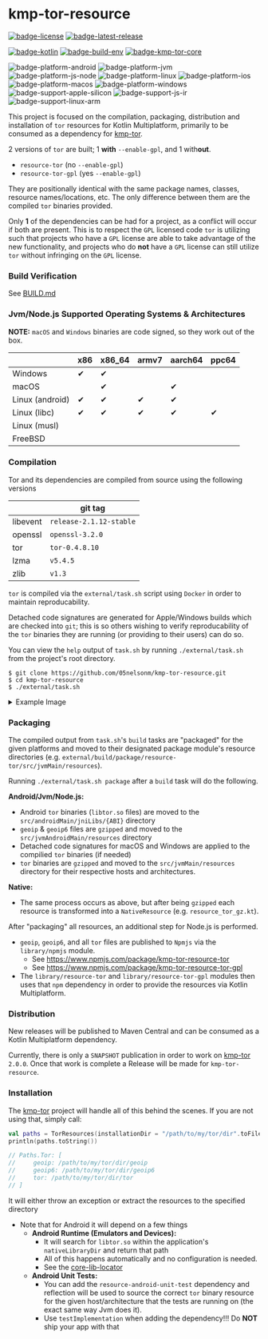 # kmp-tor-resource
[![badge-license]][url-license]
[![badge-latest-release]][url-latest-release]

[![badge-kotlin]][url-kotlin]
[![badge-build-env]][url-build-env]
[![badge-kmp-tor-core]][url-kmp-tor-core]

![badge-platform-android]
![badge-platform-jvm]
![badge-platform-js-node]
![badge-platform-linux]
![badge-platform-ios]
![badge-platform-macos]
![badge-platform-windows]
![badge-support-apple-silicon]
![badge-support-js-ir]
![badge-support-linux-arm]

This project is focused on the compilation, packaging, distribution and installation of `tor`
resources for Kotlin Multiplatform, primarily to be consumed as a dependency for [kmp-tor][url-kmp-tor].

2 versions of `tor` are built; 1 **with** `--enable-gpl`, and 1 with**out**.

 - `resource-tor` (no `--enable-gpl`)
 - `resource-tor-gpl` (yes `--enable-gpl`)

They are positionally identical with the same package names, classes, resource names/locations, 
etc. The only difference between them are the compiled `tor` binaries provided.

Only **1** of the dependencies can be had for a project, as a conflict will occur if both are 
present. This is to respect the `GPL` licensed code `tor` is utilizing such that projects who 
have a `GPL` license are able to take advantage of the new functionality, and projects who do 
**not** have a `GPL` license can still utilize `tor` without infringing on the `GPL` license.

### Build Verification

See [BUILD.md](BUILD.md)

### Jvm/Node.js Supported Operating Systems & Architectures

**NOTE:** `macOS` and `Windows` binaries are code signed, so they work out of the box.

|                 | x86 | x86_64 | armv7 | aarch64 | ppc64 |
|-----------------|-----|--------|-------|---------|-------|
| Windows         | ✔   | ✔      |       |         |       |
| macOS           |     | ✔      |       | ✔       |       |
| Linux (android) | ✔   | ✔      | ✔     | ✔       |       |
| Linux (libc)    | ✔   | ✔      | ✔     | ✔       | ✔     |
| Linux (musl)    |     |        |       |         |       |
| FreeBSD         |     |        |       |         |       |

### Compilation

Tor and its dependencies are compiled from source using the following versions 

<!-- TAG_VERSION -->
<!-- TAG_DEPENDENCIES -->

|          | git tag                 |
|----------|-------------------------|
| libevent | `release-2.1.12-stable` |
| openssl  | `openssl-3.2.0`         |
| tor      | `tor-0.4.8.10`          |
| lzma     | `v5.4.5`                |
| zlib     | `v1.3`                  |

`tor` is compiled via the `external/task.sh` script using `Docker` in order to maintain 
reproducability.

Detached code signatures are generated for Apple/Windows builds which are checked into 
`git`; this is so others wishing to verify reproducability of the `tor` binaries they 
are running (or providing to their users) can do so.

You can view the `help` output of `task.sh` by running `./external/task.sh` from the project's 
root directory.

```
$ git clone https://github.com/05nelsonm/kmp-tor-resource.git
$ cd kmp-tor-resource
$ ./external/task.sh
```

<details>
    <summary>Example Image</summary>

![image][url-task-image]

</details>

### Packaging

The compiled output from `task.sh`'s `build` tasks are "packaged" for the given platforms and 
moved to their designated package module's resource directories 
(e.g. `external/build/package/resource-tor/src/jvmMain/resources`).

Running `./external/task.sh package` after a `build` task will do the following.

**Android/Jvm/Node.js:**
 - Android `tor` binaries (`libtor.so` files) are moved to the `src/androidMain/jniLibs/{ABI}` directory
 - `geoip` & `geoip6` files are `gzipped` and moved to the `src/jvmAndroidMain/resources` directory
 - Detached code signatures for macOS and Windows are applied to the compilied `tor` binaries (if needed)
 - `tor` binaries are `gzipped` and moved to the `src/jvmMain/resources` directory for their respective 
   hosts and architectures.

**Native:**
 - The same process occurs as above, but after being `gzipped` each resource is transformed into 
   a `NativeResource` (e.g. `resource_tor_gz.kt`).

After "packaging" all resources, an additional step for Node.js is performed.
 - `geoip`, `geoip6`, and all `tor` files are published to `Npmjs` via the
   `library/npmjs` module.
     - See https://www.npmjs.com/package/kmp-tor-resource-tor
     - See https://www.npmjs.com/package/kmp-tor-resource-tor-gpl
 - The `library/resource-tor` and `library/resource-tor-gpl` modules then uses that `npm` dependency 
   in order to provide the resources via Kotlin Multiplatform.

### Distribution

New releases will be published to Maven Central and can be consumed as a Kotlin Multiplatform 
dependency.

Currently, there is only a `SNAPSHOT` publication in order to work on [kmp-tor][url-kmp-tor] `2.0.0`. 
Once that work is complete a Release will be made for `kmp-tor-resource`.

### Installation

The [kmp-tor][url-kmp-tor] project will handle all of this behind the scenes. 
If you are not using that, simply call:

```kotlin
val paths = TorResources(installationDir = "/path/to/my/tor/dir".toFile()).install()
println(paths.toString())

// Paths.Tor: [
//     geoip: /path/to/my/tor/dir/geoip
//     geoip6: /path/to/my/tor/dir/geoip6
//     tor: /path/to/my/tor/dir/tor
// ]
```

It will either throw an exception or extract the resources to the specified directory
 - Note that for Android it will depend on a few things
     - **Android Runtime (Emulators and Devices):**
         - It will search for `libtor.so` within the application's `nativeLibraryDir` and return that path
         - All of this happens automatically and no configuration is needed.
         - See the [core-lib-locator][url-core-lib-locator]
     - **Android Unit Tests:**
         - You can add the `resource-android-unit-test` dependency and reflection will be used to
           source the correct `tor` binary resource for the given host/architecture that the tests 
           are running on (the exact same way Jvm does it).
         - Use `testImplementation` when adding the dependency!!! Do **NOT** ship your app with that

<!--

TODO: gradle configuration for android

 - Ensure `JavaVersion` is greater than or equal to 8:
   ```kotlin
   // build.gradle.kts

   android {
       // ...

       compileOptions {
           sourceCompatibility = JavaVersion.VERSION_1_8
           targetCompatibility = JavaVersion.VERSION_1_8
       }

       kotlinOptions {
           jvmTarget = JavaVersion.VERSION_1_8.toString()
       }
   }
   ```

 - Enable legacy packaging for `jniLibs` directory:
   ```kotlin
   // build.gradle.kts

   android {
       // ...

       packagingOptions {
           jniLibs.useLegacyPackaging = true
       }
   }
   ```

 - Configure splits for each architecture by adding the following to your 
   application module's `android` block:
   ```kotlin
   // build.gradle.kts

   android {
       // ...

       splits {

           // Configures multiple APKs based on ABI. This helps keep the size
           // down, since PT binaries can be large.
           abi {

               // Enables building multiple APKs per ABI.
               isEnable = true

               // By default, all ABIs are included, so use reset() and include to specify
               // that we only want APKs for x86 and x86_64, armeabi-v7a, and arm64-v8a.

               // Resets the list of ABIs that Gradle should create APKs for to none.
               reset()

               // Specifies a list of ABIs that Gradle should create APKs for.
               include("x86", "armeabi-v7a", "arm64-v8a", "x86_64")

               // Specify whether you wish to also generate a universal APK that
               // includes _all_ ABIs.
               isUniversalApk = true
           }
       }
   }
   ```

 - If you are publishing your application to Google Play using app bundling,
   add the following to your project's `gradle.properties` file:
   ```groovy
   android.bundle.enableUncompressedNativeLibs=false
   ```

     - You can also verify (prior to pushing your release to Google Play)
       if the bundled apk extracts binaries on install correctly by using
       the [bundletool][url-bundletool].

-->

<!-- TAG_VERSION -->
[badge-latest-release]: https://img.shields.io/badge/latest--release-408.10.0--SNAPSHOT-5d2f68.svg?logo=torproject&style=flat&logoColor=5d2f68
[badge-license]: https://img.shields.io/badge/license-Apache%20License%202.0-blue.svg?style=flat

<!-- TAG_DEPENDENCIES -->
[badge-kotlin]: https://img.shields.io/badge/kotlin-1.9.21-blue.svg?logo=kotlin
[badge-build-env]: https://img.shields.io/badge/build--env-0.1.3-blue.svg?logo=docker
[badge-kmp-tor-core]: https://img.shields.io/badge/kmp--tor--core-2.0.0--alpha06-blue.svg?style=flat

<!-- TAG_PLATFORMS -->
[badge-platform-android]: http://img.shields.io/badge/-android-6EDB8D.svg?style=flat
[badge-platform-jvm]: http://img.shields.io/badge/-jvm-DB413D.svg?style=flat
[badge-platform-js]: http://img.shields.io/badge/-js-F8DB5D.svg?style=flat
[badge-platform-js-node]: https://img.shields.io/badge/-nodejs-68a063.svg?style=flat
[badge-platform-linux]: http://img.shields.io/badge/-linux-2D3F6C.svg?style=flat
[badge-platform-macos]: http://img.shields.io/badge/-macos-111111.svg?style=flat
[badge-platform-ios]: http://img.shields.io/badge/-ios-CDCDCD.svg?style=flat
[badge-platform-tvos]: http://img.shields.io/badge/-tvos-808080.svg?style=flat
[badge-platform-watchos]: http://img.shields.io/badge/-watchos-C0C0C0.svg?style=flat
[badge-platform-wasm]: https://img.shields.io/badge/-wasm-624FE8.svg?style=flat
[badge-platform-windows]: http://img.shields.io/badge/-windows-4D76CD.svg?style=flat
[badge-support-android-native]: http://img.shields.io/badge/support-[AndroidNative]-6EDB8D.svg?style=flat
[badge-support-apple-silicon]: http://img.shields.io/badge/support-[AppleSilicon]-43BBFF.svg?style=flat
[badge-support-js-ir]: https://img.shields.io/badge/support-[js--IR]-AAC4E0.svg?style=flat
[badge-support-linux-arm]: http://img.shields.io/badge/support-[LinuxArm]-2D3F6C.svg?style=flat

[url-bundletool]: https://github.com/google/bundletool
[url-build-env]: https://github.com/05nelsonm/build-env
[url-latest-release]: https://github.com/05nelsonm/kmp-tor-resource/releases/latest
[url-license]: https://www.apache.org/licenses/LICENSE-2.0
[url-kotlin]: https://kotlinlang.org
[url-kmp-tor]: https://github.com/05nelsonm/kmp-tor
[url-kmp-tor-core]: https://github.com/05nelsonm/kmp-tor-core
[url-core-lib-locator]: https://github.com/05nelsonm/kmp-tor-core/tree/master/library/core-lib-locator
[url-task-image]: https://github.com/05nelsonm/kmp-tor-resource/assets/44778092/8be9197e-4135-43ad-9629-e18ef0e90523
